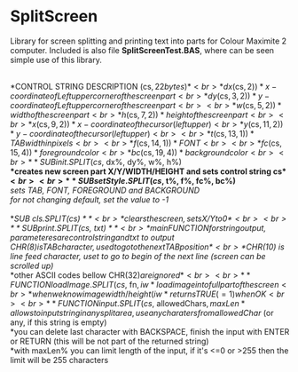 # SplitScreen
Library for screen splitting and printing text into parts for Colour Maximite 2 computer. Included is also file **SplitScreenTest.BAS**, where can be seen simple use of this library.<br><br>
  
*CONTROL STRING DESCRIPTION (cs$, 22 bytes)*<br>
*dx% = STR2BIN(UINT16, LEFT$(cs$, 2))*     x-coordinate of Left upper corner of the screen part<br>
*dy% = STR2BIN(UINT16, MID$(cs$, 3, 2))*   y-coordinate of Left upper corner of the screen part<br>
<br>
*w% = STR2BIN(UINT16, MID$(cs$, 5, 2))*     width of the screen part<br>
*h% = STR2BIN(UINT16, MID$(cs$, 7, 2))*      height of the screen part<br>
<br>
*x% = STR2BIN(UINT16, MID$(cs$, 9, 2))*      x-coordinate of the cursor (left upper)<br>
*y% = STR2BIN(UINT16, MID$(cs$, 11, 2))*   y-coordinate of the cursor (left upper)<br>
<br>
*t% = STR2BIN(UINT8, MID$(cs$, 13, 1))*      TAB width in pixels<br>
<br>
*f% = STR2BIN(UINT8, MID$(cs$, 14, 1))*      FONT<br>
<br>
*fc% = STR2BIN(UINT32, MID$(cs$, 15, 4))*    foreground color<br>
*bc% = STR2BIN(UINT32, MID$(cs$, 19, 4))*    background color<br>
<br>
**SUB init.SPLIT(cs$, dx%, dy%, w%, h%)**<br>
*creates new screen part X/Y/WIDTH/HEIGHT and sets control string cs$*<br>
 <br>
**SUB setStyle.SPLIT(cs$, t%, f%, fc%, bc%)**<br>
*sets TAB, FONT, FOREGROUND and BACKGROUND*<br>
*for not changing default, set the value to -1*<br>
 <br>
**SUB cls.SPLIT(cs$)**<br>
*clears the screen, sets X/Y to 0*<br>
<br>
**SUB print.SPLIT(cs$, txt$)**<br>
*main FUNCTION for string output, parameteres are control string and txt$ to output*<br>
*CHR$(8) is TAB character, used to go to the next TAB position*<br>
*CHR$(10) is line feed character, uset to go to begin of the next line (screen can be scrolled up)*<br>
*other ASCII codes bellow CHR$(32) are ignored*<br>
<br>
**FUNCTION loadImage.SPLIT(cs$, fn$, iw%, ih%)**<br>
*load image into full part of the screen<br>
*when we know image width/height (iw%/ih%) is used (need to be smaller than MM.XRES/MM.YRES)<br>
*returns TRUE (=1) when OK<br>
 <br>
 **FUNCTION input.SPLIT(cs$, allowedChars$, maxLen%) AS STRING**<br>
*allows to input string in any split area, use any charaters from allowedChar$ (or any, if this string is empty)<br>
*you can delete last character with BACKSPACE, finish the input with ENTER or RETURN (this will be not part of the returned string)<br>
*with maxLen% you can limit length of the input, if it's <=0 or >255 then the limit will be 255 characters<br>
